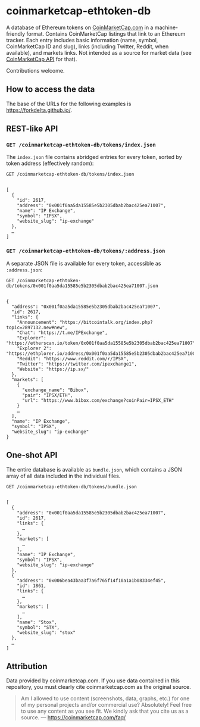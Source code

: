 # coinmarketcap-ethtoken-db
A database of Ethereum tokens on [CoinMarketCap.com](https://coinmarketcap.com) in a machine-friendly format. Contains CoinMarketCap 
listings that link to an Ethereum tracker. Each entry includes basic information (name, symbol, CoinMarketCap 
ID and slug), links (including Twitter, Reddit, when available), and markets links. Not intended as a source for 
market data (see [CoinMarketCap API](https://coinmarketcap.com/api/) for that).

Contributions welcome.

## How to access the data

The base of the URLs for the following examples is https://forkdelta.github.io/.

## REST-like API

### `GET /coinmarketcap-ethtoken-db/tokens/index.json`
The `index.json` file contains abridged entries for every token, sorted by token address (effectively random):
```
GET /coinmarketcap-ethtoken-db/tokens/index.json


[
  {
    "id": 2617,
    "address": "0x001f0aa5da15585e5b2305dbab2bac425ea71007",
    "name": "IP Exchange",
    "symbol": "IPSX",
    "website_slug": "ip-exchange"
  },
  …
]
```

### `GET /coinmarketcap-ethtoken-db/tokens/:address.json`
A separate JSON file is available for every token, accessible as `:address.json`:

```
GET /coinmarketcap-ethtoken-db/tokens/0x001f0aa5da15585e5b2305dbab2bac425ea71007.json


{
  "address": "0x001f0aa5da15585e5b2305dbab2bac425ea71007",
  "id": 2617,
  "links": {
    "Announcement": "https://bitcointalk.org/index.php?topic=2897132.new#new",
    "Chat": "https://t.me/IPExchange",
    "Explorer": "https://etherscan.io/token/0x001f0aa5da15585e5b2305dbab2bac425ea71007",
    "Explorer 2": "https://ethplorer.io/address/0x001f0aa5da15585e5b2305dbab2bac425ea71007",
    "Reddit": "https://www.reddit.com/r/IPSX",
    "Twitter": "https://twitter.com/ipexchange1",
    "Website": "https://ip.sx/"
  },
  "markets": [
    {
      "exchange_name": "Bibox",
      "pair": "IPSX/ETH",
      "url": "https://www.bibox.com/exchange?coinPair=IPSX_ETH"
    }
    …
  ],
  "name": "IP Exchange",
  "symbol": "IPSX",
  "website_slug": "ip-exchange"
}
```

## One-shot API
The entire database is available as `bundle.json`, which contains a JSON array of all data included 
in the individual files.

```
GET /coinmarketcap-ethtoken-db/tokens/bundle.json


[
  {
    "address": "0x001f0aa5da15585e5b2305dbab2bac425ea71007",
    "id": 2617,
    "links": {
      …
    },
    "markets": [
      …
    ],
    "name": "IP Exchange",
    "symbol": "IPSX",
    "website_slug": "ip-exchange"
  },
  {
    "address": "0x006bea43baa3f7a6f765f14f10a1a1b08334ef45",
    "id": 1861,
    "links": {
      …
    },
    "markets": [
      …
    ],
    "name": "Stox",
    "symbol": "STX",
    "website_slug": "stox"
  },
  …
]
```


## Attribution
Data provided by coinmarketcap.com. If you use data contained in this repository, you must clearly cite 
coinmarketcap.com as the original source.

> Am I allowed to use content (screenshots, data, graphs, etc.) for one of my personal projects and/or commercial use? 
> Absolutely! Feel free to use any content as you see fit. We kindly ask that you cite us as a source.
— https://coinmarketcap.com/faq/
